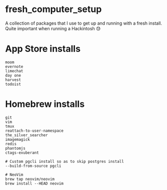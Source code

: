 # fresh_computer_setup
A collection of packages that I use to get up and running with a fresh install. Quite important when running a Hackintosh :sweat:

# App Store installs

```
moom
evernote
limechat
day one
harvest
todoist
```

# Homebrew installs

```
git 
vim 
tmux 
reattach-to-user-namespace 
the_silver_searcher 
imagemagick 
redis
phantomjs
ctags-exuberant

# Custom pgcli install so as to skip postgres install
--build-from-source pgcli

# NeoVim
brew tap neovim/neovim
brew install --HEAD neovim
```
